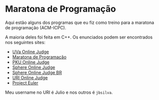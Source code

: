 # Maratona de Programação

Aqui estão alguns dos programas que eu fiz como treino para a maratona de
programação (ACM-ICPC).

A maioria deles foi feita em C++. Os enunciados podem ser encontrados nos
seguintes sites:

*   [UVa Online Judge](http://uva.onlinejudge.org/)
*   [Maratona de Programação](http://maratona.ime.usp.br/)
*   [PKU Online Judge](http://poj.org/)
*   [Sphere Online Judge](http://spoj.pl/)
*   [Sphere Online Judge BR](http://br.spoj.pl/)
*   [URI Online Judge](http://urionlinejudge.com.br/)
*   [Project Euler](https://projecteuler.net)

Meu username no URI é Julio e nos outros é `jbsilva`.
